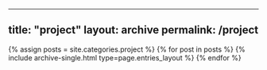  ---
 title: "project"
 layout: archive
 permalink: /project
 ---

 {% assign posts = site.categories.project %}
 {% for post in posts %} {% include archive-single.html type=page.entries_layout %} {% endfor %}